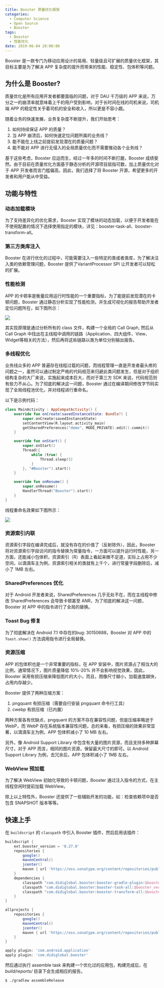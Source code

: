 ```yaml
---
title: Booster 质量优化框架
categories:
  - Computer Science
  - Open Source
  - Booster
tags:
  - Booster
  - 性能优化
date: 2019-06-04 20:00:00
---
```


Booster 是一款专门为移动应用设计的易用、轻量级且可扩展的质量优化框架，其目标主要是为了解决 APP 复杂度的提升而带来的性能、稳定性、包体积等问题。

## 为什么是 Booster?

质量优化是所有应用开发者都要面临的问题，对于 DAU 千万级的 APP 来说，万分之一的崩溃率就意味着上千的用户受到影响，对于长时间在线的司机来说，司机端 APP 的稳定性关乎着司机的安全和收入，所以更是不容小觑。

随着业务的快速发展，业务复杂度不断提升，我们开始思考：

1. 如何持续保证 APP 的质量？
1. 当 APP 崩溃后，如何快速定位问题所属的业务线？
1. 能不能在上线之前提前发现潜在的质量问题？
1. 能不能对 APP 进行无侵入的全局质量优化而不需要推动各个业务线？

基于这些考虑，Booster 应运而生，经过一年多的时间不断打磨，Booster 成绩斐然。由于目前在质量优化方面基于静态分析的开源项目屈指可数，加上质量优化对于 APP 开发者而言门槛偏高，因此，我们选择了将 Booster 开源，希望更多的开发者和用户能从中受益。

## 功能与特性

### 动态加载模块

为了支持差异化的优化需求，Booster 实现了模块的动态加载，以便于开发者能在不使用配置的情况下选择使用指定的模块，详见：booster-task-all、booster-transform-all。

### 第三方类库注入

Booster 在进行优化的过程中，可能需要注入一些特定的类或者类库，为了解决注入类的依赖管理问题，Booster 提供了VariantProcessor SPI 让开发者可以轻松的扩展。

### 性能检测

APP 的卡顿率是衡量应用运行时性能的一个重要指标，为了能提前发现潜在的卡顿问题，Booster 通过静态分析实现了性能检测，并生成可视化的报告帮助开发者定位问题所在，如下图所示：

![](https://github.com/didi/booster/blob/master/assets/com.didiglobal.booster.demo.MainActivity.dot.png?raw=true)

其实现原理是通过分析所有的 class 文件，构建一个全局的 Call Graph, 然后从 Call Graph 中找出在主线程中调用的链路（Application、四大组件、View、Widget等相关的方法），然后再将这些链路以类为单位分别输出报告。

### 多线程优化

业务线众多的 APP 普遍存在线程过载的问题，而线程管理一直是开发者最头疼的问题之一，虽然可以通过制定严格的代码规范来归避此类问题发生，但是对于组织结构复杂的大厂来说，实施起来成本巨大，而对于第三方 SDK 来说，代码规范则有些力不从心。为了彻底的解决这一问题，Booster 通过在编译期间修改字节码实现了全局线程池优化，并对线程进行重命名。

以下是示例代码：

```kotlin
class MainActivity : AppCompatActivity() {
    override fun onCreate(savedInstanceState: Bundle?) {
        super.onCreate(savedInstanceState)
        setContentView(R.layout.activity_main)
        getSharedPreferences("demo", MODE_PRIVATE).edit().commit()
    }

    override fun onStart() {
        super.onStart()
        Thread({
            while (true) {
                Thread.sleep(5)
            }
        }, "#Booster").start()
    }

    override fun onResume() {
        super.onResume()
        HandlerThread("Booster").start()
    }
}
```

线程重命名效果如下图所示：

![](https://github.com/didi/booster/blob/master/assets/screenshot-booster-transform-thread.png?raw=true)

### 资源索引内联

资源索引字段在编译完成后，就没有存在的价值了（反射除外），因此，Booster 将对资源索引字段访问的指令替换为常量指令，一方面可以提升运行时性能，另一方面，还能减小包体积，资源索引（R）表面上看起来微不足道，实际上占用不少空间，以滴滴车主为例，资源索引相关的类就有上千个，进行常量字段删除后，减小了 1MB 左右。

### SharedPreferences 优化

对于 Android 开发者来说，SharedPreferences 几乎无处不在，而在主线程中修改 SharedPreferences 会导致卡顿甚至 ANR，为了彻底的解决这一问题，Booster 对 APP 中的指令进行了全局的替换。

### Toast Bug 修复

为了彻底解决在 Android 7.1 中存在的bug: 30150688，Booster 对 APP 中的 `Toast.show()` 方法调用指令进行全局替换。

### 资源压缩

APP 的包体积也是一个非常重要的指标，在 APP 安装中，图片资源占了相当大的比例，通常情况下，图片质量降低 10%-20% 并不会影响视觉效果，因此，Booster 采用有损压缩来降低图片的大小，而且，图像尺寸越小，加载速度越快，占用内存越少。

Booster 提供了两种压缩方案：

1. pngquant 有损压缩（需要自行安装 pngquant 命令行工具）
1. cwebp 有损压缩（已内置）

两种方案各有优缺点，pngquant 的方案不存在兼容性问题，但是压缩率略逊于 WebP，而 WebP 存在系统版本兼容性问题，总的来看，有损压缩的效果非常显著，以滴滴车主为例，APP 包体积减小了 10 MB 左右。

另外，像 Android Support Library 中包含有大量的图片资源，而且支持多种屏幕尺寸，对于 APP 而言，相同的图片资源，保留最大尺寸的即可。以 Android Support Library 为例，去冗余后，APP 包体积减小了 1MB 左右。

### WebView 预加载

为了解决 WebView  初始化导致的卡顿问题，Booster 通过注入指令的方式，在主线程空闲时提前加载 WebView。

除上以上特性外，Booster 还提供了一些辅助开发的功能，如：检查依赖项中是否包含 SNAPSHOT 版本等等。

## 快速上手

在 `buildscript` 的 `classpath` 中引入 Booster 插件，然后启用该插件：

```gradle
buildscript {
    ext.booster_version = '0.27.0'
    repositories {
        google()
        mavenCentral()
        jcenter()
        maven { url 'https://oss.sonatype.org/content/repositories/public' }
    }
    dependencies {
        classpath "com.didiglobal.booster:booster-gradle-plugin:$booster_version"
        classpath "com.didiglobal.booster:booster-task-all:$booster_version"
        classpath "com.didiglobal.booster:booster-transform-all:$booster_version"
    }
}

allprojects {
    repositories {
        google()
        mavenCentral()
        jcenter()
        maven { url 'https://oss.sonatype.org/content/repositories/public' }
    }
}

apply plugin: 'com.android.application'
apply plugin: 'com.didiglobal.booster'
```

然后通过执行 assemble task 来构建一个优化过的应用包，构建完成后，在 *build/reports/* 目录下会生成相应的报告。

```shell
$ ./gradlew assembleRelease
```

